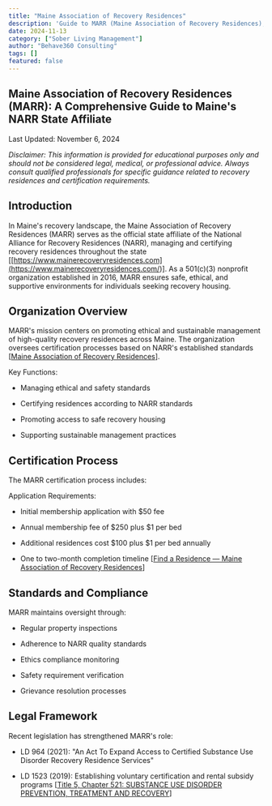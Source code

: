 ```yaml
---
title: "Maine Association of Recovery Residences"
description: 'Guide to MARR (Maine Association of Recovery Residences), Maine''s NARR affiliate. Learn about certification, standards & regulations for ME sober living.'
date: 2024-11-13
category: ["Sober Living Management"]
author: "Behave360 Consulting"
tags: []
featured: false
---
```


## Maine Association of Recovery Residences (MARR): A Comprehensive Guide to Maine's NARR State Affiliate

 
 

Last Updated: November 6, 2024

 
 

 _Disclaimer: This information is provided for educational purposes only and should not be considered legal, medical, or professional advice. Always consult qualified professionals for specific guidance related to recovery residences and certification requirements._

## Introduction

In Maine's recovery landscape, the Maine Association of Recovery Residences (MARR) serves as the official state affiliate of the National Alliance for Recovery Residences (NARR), managing and certifying recovery residences throughout the state [[https://www.mainerecoveryresidences.com](<https://www.mainerecoveryresidences.com/>)]. As a 501(c)(3) nonprofit organization established in 2016, MARR ensures safe, ethical, and supportive environments for individuals seeking recovery housing.

## Organization Overview

MARR's mission centers on promoting ethical and sustainable management of high-quality recovery residences across Maine. The organization oversees certification processes based on NARR's established standards [[Maine Association of Recovery Residences](<https://narronline.org/affiliate/maine-association-of-recovery-residences/>)].

Key Functions:

  * Managing ethical and safety standards

  * Certifying residences according to NARR standards

  * Promoting access to safe recovery housing

  * Supporting sustainable management practices

## Certification Process

The MARR certification process includes:

Application Requirements:

  * Initial membership application with $50 fee

  * Annual membership fee of $250 plus $1 per bed

  * Additional residences cost $100 plus $1 per bed annually

  * One to two-month completion timeline [[Find a Residence — Maine Association of Recovery Residences](<https://www.mainerecoveryresidences.com/certification-1>)]

## Standards and Compliance

MARR maintains oversight through:

  * Regular property inspections

  * Adherence to NARR quality standards

  * Ethics compliance monitoring

  * Safety requirement verification

  * Grievance resolution processes

## Legal Framework

Recent legislation has strengthened MARR's role:

  * LD 964 (2021): "An Act To Expand Access to Certified Substance Use Disorder Recovery Residence Services"

  * LD 1523 (2019): Establishing voluntary certification and rental subsidy programs [[Title 5, Chapter 521: SUBSTANCE USE DISORDER PREVENTION, TREATMENT AND RECOVERY](<https://legislature.maine.gov/statutes/5/title5ch521sec0.html>)]